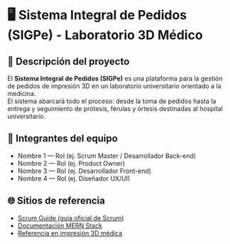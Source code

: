 # 🖥️ Sistema Integral de Pedidos (SIGPe) - Laboratorio 3D Médico

## 📌 Descripción del proyecto
El **Sistema Integral de Pedidos (SIGPe)** es una plataforma para la gestión de pedidos de impresión 3D en un laboratorio universitario orientado a la medicina.  
El sistema abarcará todo el proceso: desde la toma de pedidos hasta la entrega y seguimiento de prótesis, férulas y órtesis destinadas al hospital universitario.

## 👥 Integrantes del equipo
- Nombre 1 — Rol (ej. Scrum Master / Desarrollador Back-end)
- Nombre 2 — Rol (ej. Product Owner)
- Nombre 3 — Rol (ej. Desarrollador Front-end)
- Nombre 4 — Rol (ej. Diseñador UX/UI)

## 🌐 Sitios de referencia
- [Scrum Guide (guía oficial de Scrum)](https://scrumguides.org/)
- [Documentación MERN Stack](https://www.mongodb.com/mern-stack)
- [Referencia en impresión 3D médica](https://www.ncbi.nlm.nih.gov/pmc/articles/PMC6473373/)

